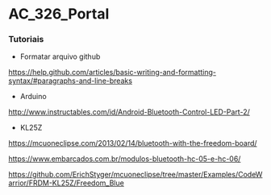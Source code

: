 # AC_326_Portal

### Tutoriais

* Formatar arquivo github

https://help.github.com/articles/basic-writing-and-formatting-syntax/#paragraphs-and-line-breaks

* Arduino

http://www.instructables.com/id/Android-Bluetooth-Control-LED-Part-2/

* KL25Z

https://mcuoneclipse.com/2013/02/14/bluetooth-with-the-freedom-board/

https://www.embarcados.com.br/modulos-bluetooth-hc-05-e-hc-06/

https://github.com/ErichStyger/mcuoneclipse/tree/master/Examples/CodeWarrior/FRDM-KL25Z/Freedom_Blue
